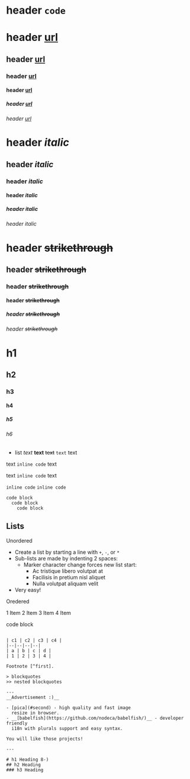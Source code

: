 
# header `code`
# header [url](uefasdfs)
## header [url](uefasdfs)
### header [url](uefasdfs)
#### header [url](uefasdfs)
##### header [url](uefasdfs)
###### header [url](uefasdfs)

# header *italic*
## header *italic*
### header *italic*
#### header *italic*
##### header *italic*
###### header *italic*

# header ~~strikethrough~~
## header ~~strikethrough~~
### header ~~strikethrough~~
#### header ~~strikethrough~~
##### header ~~strikethrough~~
###### header ~~strikethrough~~

# h1
## h2
### h3
#### h4
##### h5
###### h6

- list *text* **text** ~~text~~ `text` text

text `inline code` text

text ```inline code``` text

`inline code`
```inline code```


```
code block
  code block
    code block
```

## Lists

Unordered

+ Create a list by starting a line with `+`, `-`, or `*`
+ Sub-lists are made by indenting 2 spaces:
  - Marker character change forces new list start:
    * Ac tristique libero volutpat at
    + Facilisis in pretium nisl aliquet
    - Nulla volutpat aliquam velit
+ Very easy!

Oredered

1 Item
2 Item
3 Item
4 Item

code block

<strong></strong>
```

| c1 | c2 | c3 | c4 |
|--|--|--|--|
| a | b | c | d |
| 1 | 2 | 3 | 4 |

Footnote [^first].

> blockquotes
>> nested blockquotes 

---
__Advertisement :)__

- [pica](#second) - high quality and fast image
  resize in browser.
- __[babelfish](https://github.com/nodeca/babelfish/)__ - developer friendly
  i18n with plurals support and easy syntax.

You will like those projects!

---

# h1 Heading 8-)
## h2 Heading
### h3 Heading
